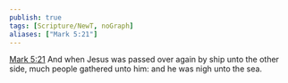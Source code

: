 ```yaml
---
publish: true
tags: [Scripture/NewT, noGraph]
aliases: ["Mark 5:21"]
---
```

[Mark 5:21](https://churchofjesuschrist.org/study/scriptures/nt/mark/5?lang=eng&id=p21#p21) And when Jesus was passed over again by ship unto the other side, much people gathered unto him: and he was nigh unto the sea.
